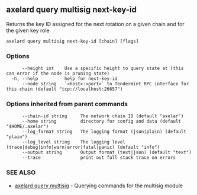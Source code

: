 ## axelard query multisig next-key-id

Returns the key ID assigned for the next rotation on a given chain and for the given key role

```
axelard query multisig next-key-id [chain] [flags]
```

### Options

```
      --height int    Use a specific height to query state at (this can error if the node is pruning state)
  -h, --help          help for next-key-id
      --node string   `<host>:<port>` to Tendermint RPC interface for this chain (default "tcp://localhost:26657")
```

### Options inherited from parent commands

```
      --chain-id string     The network chain ID (default "axelar")
      --home string         directory for config and data (default "$HOME/.axelar")
      --log_format string   The logging format (json|plain) (default "plain")
      --log_level string    The logging level (trace|debug|info|warn|error|fatal|panic) (default "info")
      --output string       Output format (text|json) (default "text")
      --trace               print out full stack trace on errors
```

### SEE ALSO

- [axelard query multisig](/cli-docs/v0_31_2/axelard_query_multisig) - Querying commands for the multisig module
